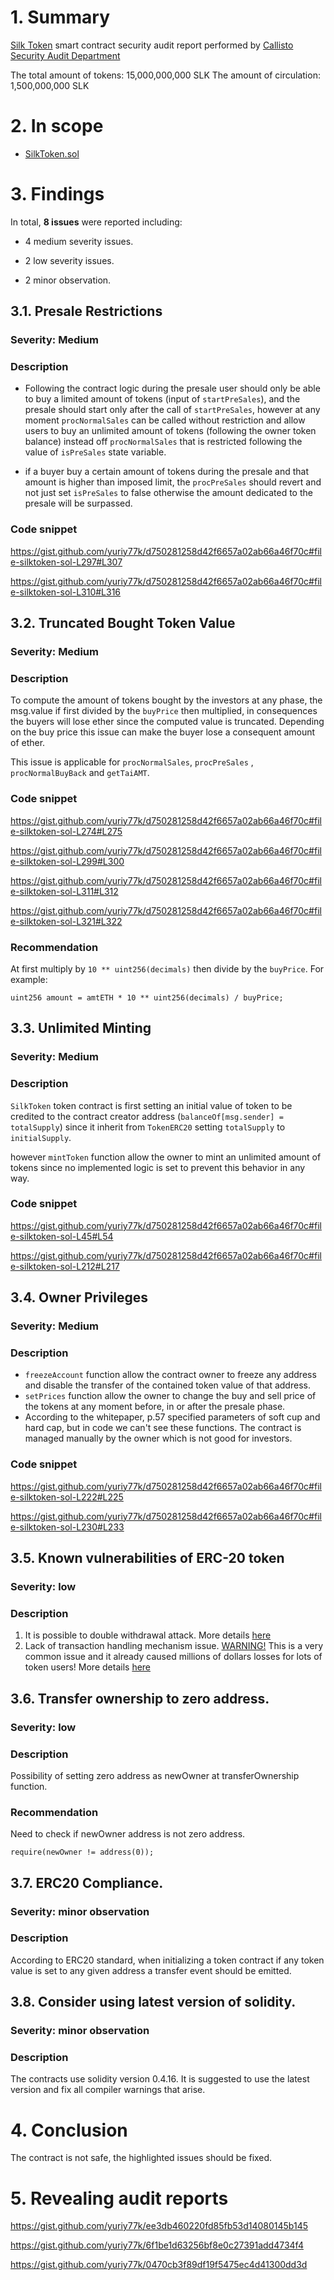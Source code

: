 # 1. Summary

[Silk Token](https://etherscan.io/address/0x9c78afb1b50170761fa2c842701e66e80e67d438#code) smart contract security audit report performed by [Callisto Security Audit Department](https://github.com/EthereumCommonwealth/Auditing)

The total amount of tokens: 15,000,000,000 SLK
The amount of circulation: 1,500,000,000 SLK

# 2. In scope

- [SilkToken.sol](https://gist.github.com/yuriy77k/d750281258d42f6657a02ab66a46f70c)

# 3. Findings

In total, **8 issues** were reported including:

- 4 medium severity issues.

- 2 low severity issues.

- 2 minor observation.

## 3.1. Presale Restrictions

### Severity: Medium

### Description

- Following the contract logic during the presale user should only be able to buy a limited amount of tokens (input of `startPreSales`), and the presale should start only after the call of `startPreSales`, however at any moment `procNormalSales` can be called without restriction and allow users to buy an unlimited amount of tokens (following the owner token balance) instead off `procNormalSales` that is restricted following the value of `isPreSales` state variable.

-  if a buyer buy a certain amount of tokens during the presale and that amount is higher than imposed limit, the `procPreSales` should revert and not just set `isPreSales` to false otherwise the amount dedicated to the presale will be surpassed.

### Code snippet

https://gist.github.com/yuriy77k/d750281258d42f6657a02ab66a46f70c#file-silktoken-sol-L297#L307

https://gist.github.com/yuriy77k/d750281258d42f6657a02ab66a46f70c#file-silktoken-sol-L310#L316

## 3.2. Truncated Bought Token Value

### Severity: Medium

### Description

To compute the amount of tokens bought by the investors at any phase, the msg.value if first divided by the `buyPrice` then multiplied, in consequences the buyers will lose ether since the computed value is truncated.
Depending on the buy price this issue can make the buyer lose a consequent amount of ether.

This issue is applicable for `procNormalSales`, `procPreSales` , `procNormalBuyBack` and `getTaiAMT`.

### Code snippet

https://gist.github.com/yuriy77k/d750281258d42f6657a02ab66a46f70c#file-silktoken-sol-L274#L275

https://gist.github.com/yuriy77k/d750281258d42f6657a02ab66a46f70c#file-silktoken-sol-L299#L300

https://gist.github.com/yuriy77k/d750281258d42f6657a02ab66a46f70c#file-silktoken-sol-L311#L312

https://gist.github.com/yuriy77k/d750281258d42f6657a02ab66a46f70c#file-silktoken-sol-L321#L322

### Recommendation

At first multiply by `10 ** uint256(decimals)` then divide by the `buyPrice`.  For example:
```
uint256 amount = amtETH * 10 ** uint256(decimals) / buyPrice;
```

## 3.3. Unlimited Minting

### Severity: Medium

### Description

`SilkToken` token contract is first setting an initial value of token to be credited to the contract creator address (`balanceOf[msg.sender] = totalSupply`) since it inherit from `TokenERC20` setting `totalSupply` to `initialSupply`.

however `mintToken` function allow the owner to mint an unlimited amount of tokens since no implemented logic is set to prevent this behavior in any way.

### Code snippet

https://gist.github.com/yuriy77k/d750281258d42f6657a02ab66a46f70c#file-silktoken-sol-L45#L54

https://gist.github.com/yuriy77k/d750281258d42f6657a02ab66a46f70c#file-silktoken-sol-L212#L217

## 3.4. Owner Privileges

### Severity: Medium

### Description

- `freezeAccount` function allow the contract owner to freeze any address and disable the transfer of the contained token value of that address.
- `setPrices` function allow the owner to change the buy and sell price of the tokens at any moment before, in or after the presale phase.
- According to the whitepaper, p.57 specified parameters of soft cup and hard cap, but in code we can't see these functions. The contract is managed manually by the owner which is not good for investors.

### Code snippet

https://gist.github.com/yuriy77k/d750281258d42f6657a02ab66a46f70c#file-silktoken-sol-L222#L225

https://gist.github.com/yuriy77k/d750281258d42f6657a02ab66a46f70c#file-silktoken-sol-L230#L233

## 3.5. Known vulnerabilities of ERC-20 token

### Severity: low

### Description

1. It is possible to double withdrawal attack. More details [here](https://docs.google.com/document/d/1YLPtQxZu1UAvO9cZ1O2RPXBbT0mooh4DYKjA_jp-RLM/edit)
2. Lack of transaction handling mechanism issue. [WARNING!](https://gist.github.com/Dexaran/ddb3e89fe64bf2e06ed15fbd5679bd20) This is a very common issue and it already caused millions of dollars losses for lots of token users! More details [here](https://docs.google.com/document/d/1Feh5sP6oQL1-1NHi-X1dbgT3ch2WdhbXRevDN681Jv4/edit)

## 3.6. Transfer ownership to zero address.

### Severity: low

### Description

Possibility of setting zero address as newOwner at transferOwnership function.

### Recommendation

Need to check if newOwner address is not zero address.

```require(newOwner != address(0));```

## 3.7. ERC20 Compliance.

### Severity: minor observation

### Description

According to ERC20 standard, when initializing a token contract if any token value is set to any given address a transfer event should be emitted.

## 3.8. Consider using latest version of solidity.

### Severity: minor observation

### Description

The contracts use solidity version 0.4.16. It is suggested to use the latest version and fix all compiler warnings that arise.

# 4. Conclusion

The contract is not safe, the highlighted issues should be fixed.

# 5. Revealing audit reports

https://gist.github.com/yuriy77k/ee3db460220fd85fb53d14080145b145

https://gist.github.com/yuriy77k/6f1be1d63256bf8e0c27391add4734f4

https://gist.github.com/yuriy77k/0470cb3f89df19f5475ec4d41300dd3d
